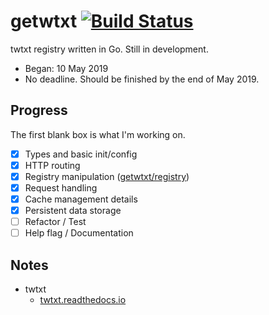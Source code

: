 # getwtxt [![Build Status](https://travis-ci.com/getwtxt/getwtxt.svg?branch=master)](https://travis-ci.com/getwtxt/getwtxt)

twtxt registry written in Go. Still in development. 

*  Began: 10 May 2019
*  No deadline. Should be finished by the end of May 2019.

## Progress

The first blank box is what I'm working on.

* [x] Types and basic init/config
* [x] HTTP routing
* [x] Registry manipulation ([getwtxt/registry](https://github.com/getwtxt/registry))
* [x] Request handling
* [x] Cache management details
* [x] Persistent data storage
* [ ] Refactor / Test
* [ ] Help flag / Documentation

## Notes

* twtxt
  * [twtxt.readthedocs.io](https://twtxt.readthedocs.io)
